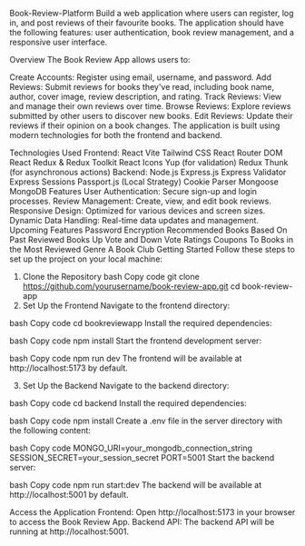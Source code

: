 Book-Review-Platform
Build a web application where users can register, log in, and post reviews of their favourite books. The application should have the following features: user authentication, book review management, and a responsive user interface.

Overview
The Book Review App allows users to:

Create Accounts: Register using email, username, and password.
Add Reviews: Submit reviews for books they've read, including book name, author, cover image, review description, and rating.
Track Reviews: View and manage their own reviews over time.
Browse Reviews: Explore reviews submitted by other users to discover new books.
Edit Reviews: Update their reviews if their opinion on a book changes.
The application is built using modern technologies for both the frontend and backend.

Technologies Used
Frontend:
React
Vite
Tailwind CSS
React Router DOM
React Redux & Redux Toolkit
React Icons
Yup (for validation)
Redux Thunk (for asynchronous actions)
Backend:
Node.js
Express.js
Express Validator
Express Sessions
Passport.js (Local Strategy)
Cookie Parser
Mongoose
MongoDB
Features
User Authentication: Secure sign-up and login processes.
Review Management: Create, view, and edit book reviews.
Responsive Design: Optimized for various devices and screen sizes.
Dynamic Data Handling: Real-time data updates and management.
Upcoming Features
Password Encryption
Recommended Books Based On Past Reviewed Books
Up Vote and Down Vote Ratings
Coupons To Books in the Most Reviewed Genre
A Book Club
Getting Started
Follow these steps to set up the project on your local machine:

1. Clone the Repository
bash
Copy code
git clone https://github.com/yourusername/book-review-app.git
cd book-review-app
2. Set Up the Frontend
Navigate to the frontend directory:

bash
Copy code
cd bookreviewapp
Install the required dependencies:

bash
Copy code
npm install
Start the frontend development server:

bash
Copy code
npm run dev
The frontend will be available at http://localhost:5173 by default.

3. Set Up the Backend
Navigate to the backend directory:

bash
Copy code
cd backend
Install the required dependencies:

bash
Copy code
npm install
Create a .env file in the server directory with the following content:

bash
Copy code
MONGO_URI=your_mongodb_connection_string
SESSION_SECRET=your_session_secret
PORT=5001
Start the backend server:

bash
Copy code
npm run start:dev
The backend will be available at http://localhost:5001 by default.

Access the Application
Frontend: Open http://localhost:5173 in your browser to access the Book Review App.
Backend API: The backend API will be running at http://localhost:5001.
